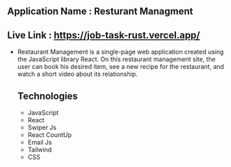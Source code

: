 ## Application Name : Resturant Managment

## Live Link : https://job-task-rust.vercel.app/

- Restaurant Management is a single-page web application created using the JavaScript library React. On this restaurant management site, the user can book his desired item, see a new recipe for the restaurant, and watch a short video about its relationship.

  ## Technologies

  - JavaScript
  - React
  - Swiper Js
  - React CountUp
  - Email Js
  - Tailwind
  - CSS
